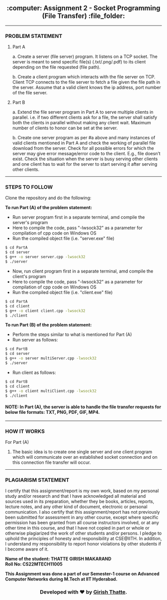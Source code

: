<h2 align="center">:computer: Assignment 2 - Socket Programming (File Transfer) :file_folder:</h2>

---

### PROBLEM STATEMENT

1. Part A

    a. Create a server (file server) program. It listens on a TCP socket. The server is meant to send specific file(s) (.txt/.png/.pdf) to its client
depending on the file requested (file path).

    b. Create a client program which interacts with the file server on TCP. Client TCP connects to the file server to fetch a file given the file path in the
server. Assume that a valid client knows the ip address, port number of the file server.

2. Part B

    a. Extend the file server program in Part A to serve multiple clients in parallel. i.e. if two different clients ask for a file, the server shall satisfy both the clients in parallel without making any client wait. Maximum number of clients to honor can be set at the server.
    
    b. Create one server program as per #a above and many instances of valid clients mentioned in Part A and check the working of parallel file download from the server. Check for all possible errors for which the server may give error message/error code to the client. E.g., file doesn’t exist. Check the situation when the server is busy serving other clients and one client has to wait for the server to start serving it after serving other clients.

---

### STEPS TO FOLLOW

Clone the repository and do the following:

**To run Part (A) of the problem statement:**

- Run server program first in a separate terminal, amd compile the server's program 
- Here to compile the code, pass "-lwsock32" as a parameter for compilation of cpp code on Windows OS
- Run the compiled object file (i.e. "server.exe" file)

```bash
$ cd PartA
$ cd server
$ g++ -o server server.cpp -lwsock32
$ ./server
```

- Now, run client program first in a separate terminal, amd compile the client's program 
- Here to compile the code, pass "-lwsock32" as a parameter for compilation of cpp code on Windows OS
- Run the compiled object file (i.e. "client.exe" file)

```bash
$ cd PartA
$ cd client
$ g++ -o client client.cpp -lwsock32
$ ./client
```

**To run Part (B) of the problem statement:**

- Perform the steps similar to what is mentioned for Part (A)
- Run server as follows:

```bash
$ cd PartB
$ cd server
$ g++ -o server multiServer.cpp -lwsock32
$ ./server
```

- Run client as follows:

```bash
$ cd PartB
$ cd client
$ g++ -o client multiClient.cpp -lwsock32
$ ./client
```

#### NOTE: In Part (A), the server is able to handle the file transfer requests for below file formats: TXT, PNG, PDF, GIF, MP4.

---

### HOW IT WORKS

For Part (A)

1. The basic idea is to create one single server and one client program which will communicate over an established socket connection and on this connection file transfer will occur.


---

### PLAGIARISM STATEMENT

<p> I certify that this assignment/report is my own work, based on my personal study and/or research and that I have acknowledged all material and sources used in its preparation, whether they be books, articles, reports, lecture notes, and any other kind of document, electronic or personal communication. I also certify that this assignment/report has not previously been submitted for assessment in any other course, except where specific permission has been granted from all course instructors involved, or at any other time in this course, and that I have not copied in part or whole or otherwise plagiarized the work of other students and/or persons. I
pledge to uphold the principles of honesty and responsibility at CSE@IITH. In addition, I understand my responsibility to report honor violations by other students if I become aware of it. </p>

**Name of the student: THATTE GIRISH MAKARAND** <br>
**Roll No: CS22MTECH11005**

<b> This Assignment was done a part of our Semester-1 course on Advanced Computer Networks during M.Tech at IIT Hyderabad. </b>

<h3 align="center"><b>Developed with ❤️ by <a href="https://github.com/girishgr8">Girish Thatte</a>.</b></h3>
